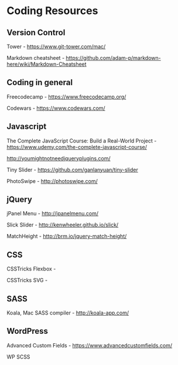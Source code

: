 # Coding Resources

## Version Control

Tower - https://www.git-tower.com/mac/

Markdown cheatsheet - https://github.com/adam-p/markdown-here/wiki/Markdown-Cheatsheet

## Coding in general

Freecodecamp - https://www.freecodecamp.org/

Codewars - https://www.codewars.com/

## Javascript

The Complete JavaScript Course: Build a Real-World Project - https://www.udemy.com/the-complete-javascript-course/

http://youmightnotneedjqueryplugins.com/

Tiny Slider - https://github.com/ganlanyuan/tiny-slider

PhotoSwipe - http://photoswipe.com/

## jQuery

jPanel Menu - http://jpanelmenu.com/

Slick Slider - http://kenwheeler.github.io/slick/

MatchHeight - http://brm.io/jquery-match-height/

## CSS

CSSTricks Flexbox - 

CSSTricks SVG - 

## SASS

Koala, Mac SASS compiler - http://koala-app.com/

## WordPress

Advanced Custom Fields - https://www.advancedcustomfields.com/

WP SCSS 
